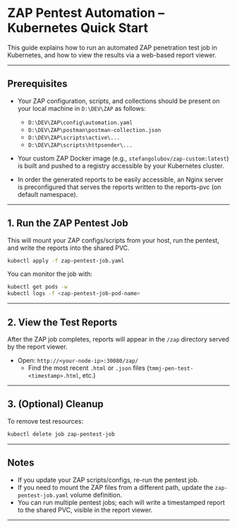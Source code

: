 # ZAP Pentest Automation – Kubernetes Quick Start

This guide explains how to run an automated ZAP penetration test job in Kubernetes, and how to view the results via a web-based report viewer.

---

## Prerequisites

- Your ZAP configuration, scripts, and collections should be present on your local machine in `D:\DEV\ZAP` as follows:
    - `D:\DEV\ZAP\config\automation.yaml`
    - `D:\DEV\ZAP\postman\postman-collection.json`
    - `D:\DEV\ZAP\scripts\active\...`
    - `D:\DEV\ZAP\scripts\httpsender\...`
- Your custom ZAP Docker image (e.g., `stefangolubov/zap-custom:latest`) is built and pushed to a registry accessible by your Kubernetes cluster.

- In order the generated reports to be easily accessible, an Nginx server is preconfigured that serves the reports written to the reports-pvc (on default namespace).

---

## 1. Run the ZAP Pentest Job

This will mount your ZAP configs/scripts from your host, run the pentest, and write the reports into the shared PVC.

```sh
kubectl apply -f zap-pentest-job.yaml
```

You can monitor the job with:

```sh
kubectl get pods -w
kubectl logs -f <zap-pentest-job-pod-name>
```

---

## 2. View the Test Reports

After the ZAP job completes, reports will appear in the `/zap` directory served by the report viewer.

- Open: `http://<your-node-ip>:30080/zap/`
    - Find the most recent `.html` or `.json` files (`tmmj-pen-test-<timestamp>.html`, etc.)

---

## 3. (Optional) Cleanup

To remove test resources:

```sh
kubectl delete job zap-pentest-job

```

---

## Notes

- If you update your ZAP scripts/configs, re-run the pentest job.
- If you need to mount the ZAP files from a different path, update the `zap-pentest-job.yaml` volume definition.
- You can run multiple pentest jobs; each will write a timestamped report to the shared PVC, visible in the report viewer.

---